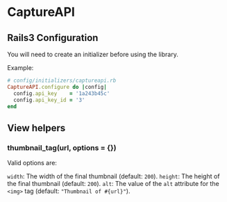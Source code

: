 # CaptureAPI

## Rails3 Configuration

You will need to create an initializer before using the library.

Example:

```ruby
# config/initializers/captureapi.rb
CaptureAPI.configure do |config|
  config.api_key    = '1a243b45c'
  config.api_key_id = '3'
end
```

## View helpers

### thumbnail_tag(url, options = {})

Valid options are:

`width`: The width of the final thumbnail (default: `200`).
`height`: The height of the final thumbnail (default: `200`).
`alt`: The value of the `alt` attribute for the `<img>` tag (default: `"Thumbnail of #{url}"`).
